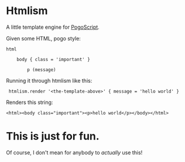 # Htmlism

A little template engine for [PogoScript](http://pogoscript.org/).

Given some HTML, pogo style:

    html

        body { class = 'important' }

            p (message)

Running it through htmlism like this:

     htmlism.render '<the-template-above>' { message = 'hello world' }

Renders this string:

    <html><body class="important"><p>hello world</p></body></html>

# This is just for fun.

Of course, I don't mean for anybody to _actually_ use this!